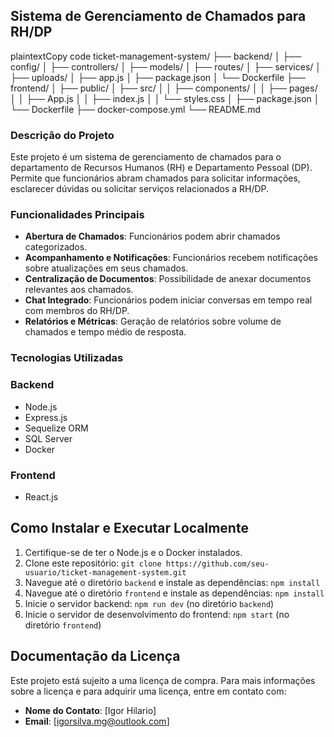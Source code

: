## Sistema de Gerenciamento de Chamados para RH/DP

plaintextCopy code
ticket-management-system/
├── backend/
│   ├── config/
│   ├── controllers/
│   ├── models/
│   ├── routes/
│   ├── services/
│   ├── uploads/
│   ├── app.js
│   ├── package.json
│   └── Dockerfile
├── frontend/
│   ├── public/
│   ├── src/
│   │   ├── components/
│   │   ├── pages/
│   │   ├── App.js
│   │   ├── index.js
│   │   └── styles.css
│   ├── package.json
│   └── Dockerfile
├── docker-compose.yml
└── README.md

### Descrição do Projeto

Este projeto é um sistema de gerenciamento de chamados para o departamento de Recursos Humanos (RH) e Departamento Pessoal (DP). Permite que funcionários abram chamados para solicitar informações, esclarecer dúvidas ou solicitar serviços relacionados a RH/DP.

### Funcionalidades Principais

- **Abertura de Chamados**: Funcionários podem abrir chamados categorizados.
- **Acompanhamento e Notificações**: Funcionários recebem notificações sobre atualizações em seus chamados.
- **Centralização de Documentos**: Possibilidade de anexar documentos relevantes aos chamados.
- **Chat Integrado**: Funcionários podem iniciar conversas em tempo real com membros do RH/DP.
- **Relatórios e Métricas**: Geração de relatórios sobre volume de chamados e tempo médio de resposta.

### Tecnologias Utilizadas

### Backend
- Node.js
- Express.js
- Sequelize ORM
- SQL Server
- Docker

### Frontend
- React.js

## Como Instalar e Executar Localmente

1. Certifique-se de ter o Node.js e o Docker instalados.
2. Clone este repositório: `git clone https://github.com/seu-usuario/ticket-management-system.git`
3. Navegue até o diretório `backend` e instale as dependências: `npm install`
4. Navegue até o diretório `frontend` e instale as dependências: `npm install`
5. Inicie o servidor backend: `npm run dev` (no diretório `backend`)
6. Inicie o servidor de desenvolvimento do frontend: `npm start` (no diretório `frontend`)

## Documentação da Licença

Este projeto está sujeito a uma licença de compra. Para mais informações sobre a licença e para adquirir uma licença, entre em contato com:

- **Nome do Contato**: [Igor Hilario]
- **Email**: [igorsilva.mg@outlook.com]

